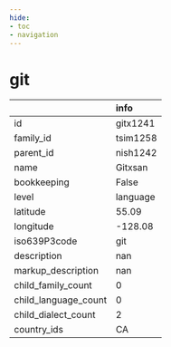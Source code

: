 ```yaml
---
hide:
- toc
- navigation
---
```

# git
|                      | info     |
|:---------------------|:---------|
| id                   | gitx1241 |
| family_id            | tsim1258 |
| parent_id            | nish1242 |
| name                 | Gitxsan  |
| bookkeeping          | False    |
| level                | language |
| latitude             | 55.09    |
| longitude            | -128.08  |
| iso639P3code         | git      |
| description          | nan      |
| markup_description   | nan      |
| child_family_count   | 0        |
| child_language_count | 0        |
| child_dialect_count  | 2        |
| country_ids          | CA       |